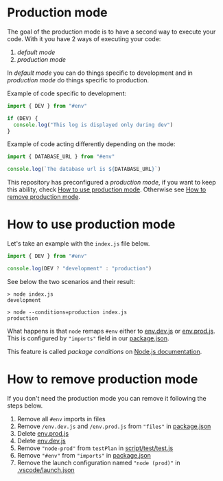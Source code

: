 # Production mode

The goal of the production mode is to have a second way to execute your code. With it you have 2 ways of executing your code:

1. _default mode_
2. _production mode_

In _default mode_ you can do things specific to development and in _production mode_ do things specific to production.

Example of code specific to development:

```js
import { DEV } from "#env"

if (DEV) {
  console.log("This log is displayed only during dev")
}
```

Example of code acting differently depending on the mode:

```js
import { DATABASE_URL } from "#env"

console.log(`The database url is ${DATABASE_URL}`)
```

This repository has preconfigured a _production mode_, if you want to keep this ability, check [How to use production mode](#how-to-use-production-mode). Otherwise see [How to remove production mode](#how-to-remove-production-mode).

# How to use production mode

Let's take an example with the `index.js` file below.

```js
import { DEV } from "#env"

console.log(DEV ? "development" : "production")
```

See below the two scenarios and their result:

```console
> node index.js
development
```

```console
> node --conditions=production index.js
production
```

What happens is that `node` remaps `#env` either to [env.dev.js](../../env.dev.js) or [env.prod.js](../../env.prod.js). This is configured by `"imports"` field in our [package.json](../../package.json#L34).

This feature is called _package conditions_ on [Node.js documentation](https://nodejs.org/docs/latest-v15.x/api/packages.html#packages_resolving_user_conditions).

# How to remove production mode

If you don't need the production mode you can remove it following the steps below.

1. Remove all `#env` imports in files
2. Remove `/env.dev.js` and `/env.prod.js` from `"files"` in [package.json](../../package.json#L40)
3. Delete [env.prod.js](../../env.prod.js)
4. Delete [env.dev.js](../../env.dev.js)
5. Remove `"node-prod"` from `testPlan` in [script/test/test.js](../../script/test/test.js#L18)
6. Remove `"#env"` from `"imports"` in [package.json](../../package.json#L34)
7. Remove the launch configuration named `"node (prod)"` in [.vscode/launch.json](../../.vscode/launch.json#L26)
